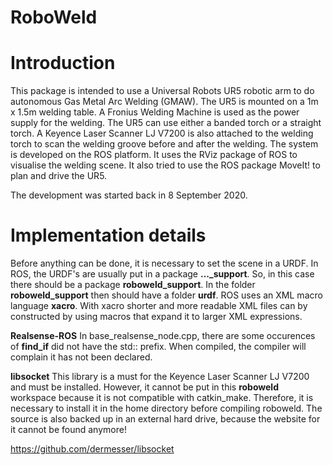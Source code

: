 # RoboWeld
# Introduction
This package is intended to use a Universal Robots UR5 robotic arm to do autonomous Gas Metal Arc Welding (GMAW).
The UR5 is mounted on a 1m x 1.5m welding table. A Fronius Welding Machine is used as the power supply for the welding. The UR5 can use either a banded torch or a straight torch. A Keyence Laser Scanner LJ V7200 is also attached to the welding torch to scan the welding groove before and after the welding.
The system is developed on the ROS platform. It uses the RViz package of ROS to visualise the welding scene. It also tried to use the ROS package MoveIt! to plan and drive the UR5. 

The development was started back in 8 September 2020.
# Implementation details
Before anything can be done, it is necessary to set the scene in a URDF. In ROS, the URDF's are usually put in a package **..._support**. So, in this case there should be a package **roboweld_support**. In the folder **roboweld_support** then should have a folder **urdf**. ROS uses an XML macro language **xacro**. With xacro shorter and more readable XML files can by constructed by using macros that expand it to larger XML expressions.

**Realsense-ROS**
In base_realsense_node.cpp, there are some occurences of **find_if** did not have the std:: prefix. When compiled, the compiler will complain it has not been declared.

**libsocket**
This library is a must for the Keyence Laser Scanner LJ V7200 and must be installed. However, it cannot be put in this **roboweld** workspace because it is not compatible with catkin_make. Therefore, it is necessary to install it in the home directory before compiling roboweld. The source is also backed up in an external hard drive, because the website for it cannot be found anymore!

https://github.com/dermesser/libsocket